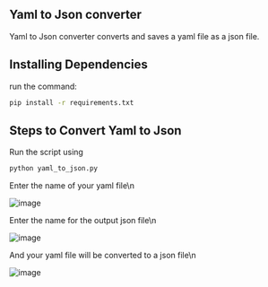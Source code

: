 ## Yaml to Json converter
Yaml to Json converter converts and saves a yaml file as a json file.
## Installing Dependencies
run the command:
```cmd
pip install -r requirements.txt
```
## Steps to Convert Yaml to Json
Run the script using
```cmd
python yaml_to_json.py
```
Enter the name of your yaml file\n

![image](https://user-images.githubusercontent.com/21291203/136048355-dea118d2-183b-4f87-a8ae-bc11d63a54e1.png)

Enter the name for the output json file\n

![image](https://user-images.githubusercontent.com/21291203/136048408-c2d1c8de-f4f0-493d-ba70-4d4855a5951b.png)

And your yaml file will be converted to a json file\n

![image](https://user-images.githubusercontent.com/21291203/136048462-a0553367-6a59-4bda-bafb-470bd60a5e33.png)
  
